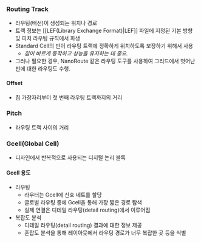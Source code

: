 ### Routing Track
- 라우팅(배선)이 생성되는 위치나 경로
- 트랙 정보는 [[LEF(Library Exchange Format)|LEF]] 파일에 지정된 기본 방향 및 피치 라우팅 규칙에서 파생
- Standard Cell의 핀이 라우팅 트랙에 정확하게 위치하도록 보장하기 위해서 사용
  - _칩이 바르게 동작하고 성능을 유지하는 데 중요._
- 그러나 필요한 경우, NanoRoute 같은 라우팅 도구를 사용하여 그리드에서 벗어난 핀에 대한 라우팅도 수행.

#### Offset
- 칩 가장자리부터 첫 번째 라우팅 트랙까지의 거리

### Pitch
- 라우팅 트랙 사이의 거리

### Gcell(Global Cell)
- 디자인에서 반복적으로 사용되는 디지털 논리 블록
#### Gcell 용도
- 라우팅
  - 라우터는 Gcell에 신호 네트를 할당
  - 글로벌 라우팅 중에 Gcell을 통해 가장 짧은 경로 탐색
  - 실제 연결은 디테일 라우팅(detail routing)에서 이루어짐
- 복잡도 분석
  - 디테일 라우팅(detail routing) 결과에 대한 정보 제공
  - 혼잡도 분석을 통해 레이아웃에서 라우팅 경로가 너무 복잡한 곳 등을 식별